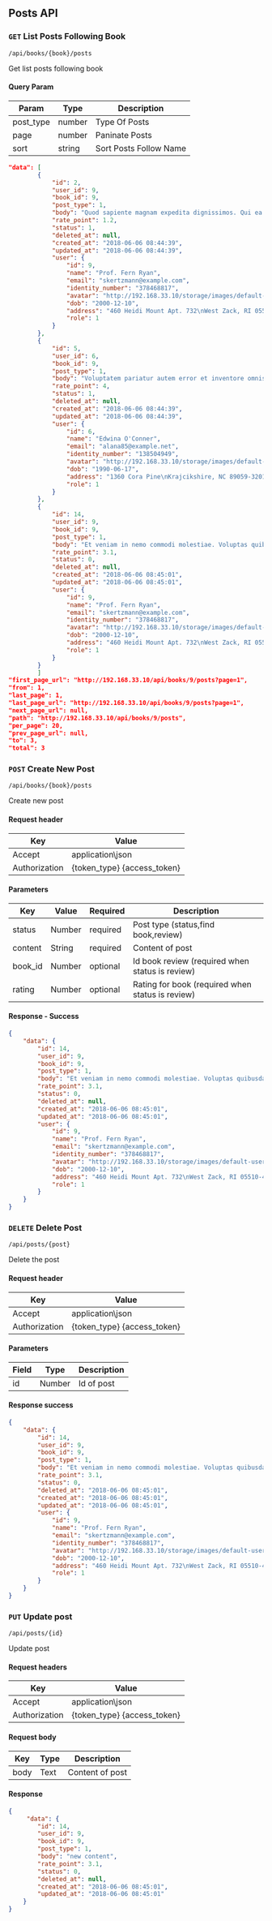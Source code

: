 ## Posts API

### `GET` List Posts Following Book
```
/api/books/{book}/posts
```
Get list posts following book

#### Query Param
| Param | Type | Description |
|---|---|---|
| post_type | number | Type Of Posts |
| page | number | Paninate Posts |
| sort | string | Sort Posts Follow Name |

```json
"data": [
        {
            "id": 2,
            "user_id": 9,
            "book_id": 9,
            "post_type": 1,
            "body": "Quod sapiente magnam expedita dignissimos. Qui ea iusto et odio. Quidem aut eos sunt nisi ut aliquid ex.",
            "rate_point": 1.2,
            "status": 1,
            "deleted_at": null,
            "created_at": "2018-06-06 08:44:39",
            "updated_at": "2018-06-06 08:44:39",
            "user": {
                "id": 9,
                "name": "Prof. Fern Ryan",
                "email": "skertzmann@example.com",
                "identity_number": "378468817",
                "avatar": "http://192.168.33.10/storage/images/default-user.png",
                "dob": "2000-12-10",
                "address": "460 Heidi Mount Apt. 732\nWest Zack, RI 05510-4851",
                "role": 1
            }
        },
        {
            "id": 5,
            "user_id": 6,
            "book_id": 9,
            "post_type": 1,
            "body": "Voluptatem pariatur autem error et inventore omnis. Odio sit odit assumenda voluptas aspernatur. Ea qui dolore optio modi autem recusandae dicta.",
            "rate_point": 4,
            "status": 1,
            "deleted_at": null,
            "created_at": "2018-06-06 08:44:39",
            "updated_at": "2018-06-06 08:44:39",
            "user": {
                "id": 6,
                "name": "Edwina O'Conner",
                "email": "alana85@example.net",
                "identity_number": "138504949",
                "avatar": "http://192.168.33.10/storage/images/default-user.png",
                "dob": "1990-06-17",
                "address": "1360 Cora Pine\nKrajcikshire, NC 89059-3201",
                "role": 1
            }
        },
        {
            "id": 14,
            "user_id": 9,
            "book_id": 9,
            "post_type": 1,
            "body": "Et veniam in nemo commodi molestiae. Voluptas quibusdam perferendis beatae molestias. Qui deserunt cumque veniam commodi et debitis recusandae.",
            "rate_point": 3.1,
            "status": 0,
            "deleted_at": null,
            "created_at": "2018-06-06 08:45:01",
            "updated_at": "2018-06-06 08:45:01",
            "user": {
                "id": 9,
                "name": "Prof. Fern Ryan",
                "email": "skertzmann@example.com",
                "identity_number": "378468817",
                "avatar": "http://192.168.33.10/storage/images/default-user.png",
                "dob": "2000-12-10",
                "address": "460 Heidi Mount Apt. 732\nWest Zack, RI 05510-4851",
                "role": 1
            }
        }
        ]
"first_page_url": "http://192.168.33.10/api/books/9/posts?page=1",
"from": 1,
"last_page": 1,
"last_page_url": "http://192.168.33.10/api/books/9/posts?page=1",
"next_page_url": null,
"path": "http://192.168.33.10/api/books/9/posts",
"per_page": 20,
"prev_page_url": null,
"to": 3,
"total": 3
```
### `POST` Create New Post
```
/api/books/{book}/posts
```
Create new post

#### Request header
| Key | Value |
|---|---|
|Accept|application\json|
|Authorization|{token_type} {access_token}

#### Parameters
| Key | Value | Required | Description |
|---|---|---|---|
| status | Number | required | Post type (status,find book,review) |
| content | String | required | Content of post |
| book_id | Number | optional | Id book review (required when status is review) |
| rating | Number | optional | Rating for book (required when status is review) |

#### Response - Success
```json
{
    "data": {
        "id": 14,
        "user_id": 9,
        "book_id": 9,
        "post_type": 1,
        "body": "Et veniam in nemo commodi molestiae. Voluptas quibusdam perferendis beatae molestias. Qui deserunt cumque veniam commodi et debitis recusandae.",
        "rate_point": 3.1,
        "status": 0,
        "deleted_at": null,
        "created_at": "2018-06-06 08:45:01",
        "updated_at": "2018-06-06 08:45:01",
        "user": {
            "id": 9,
            "name": "Prof. Fern Ryan",
            "email": "skertzmann@example.com",
            "identity_number": "378468817",
            "avatar": "http://192.168.33.10/storage/images/default-user.png",
            "dob": "2000-12-10",
            "address": "460 Heidi Mount Apt. 732\nWest Zack, RI 05510-4851",
            "role": 1
        }
    }
}
```
### `DELETE` Delete Post
```
/api/posts/{post}
```
Delete the post
#### Request header
| Key | Value |
|---|---|
|Accept|application\json|
|Authorization|{token_type} {access_token}
#### Parameters
| Field | Type | Description |
| --- | --- | --- |
| id | Number | Id of post |
#### Response success

```json
{
    "data": {
        "id": 14,
        "user_id": 9,
        "book_id": 9,
        "post_type": 1,
        "body": "Et veniam in nemo commodi molestiae. Voluptas quibusdam perferendis beatae molestias. Qui deserunt cumque veniam commodi et debitis recusandae.",
        "rate_point": 3.1,
        "status": 0,
        "deleted_at": "2018-06-06 08:45:01",
        "created_at": "2018-06-06 08:45:01",
        "updated_at": "2018-06-06 08:45:01",
        "user": {
            "id": 9,
            "name": "Prof. Fern Ryan",
            "email": "skertzmann@example.com",
            "identity_number": "378468817",
            "avatar": "http://192.168.33.10/storage/images/default-user.png",
            "dob": "2000-12-10",
            "address": "460 Heidi Mount Apt. 732\nWest Zack, RI 05510-4851",
            "role": 1
        }
    }
}
```
### `PUT` Update post
```
/api/posts/{id}
```
Update post

#### Request headers
| Key | Value |
|---|---|
|Accept|application\json
|Authorization|{token_type} {access_token}|

#### Request body
| Key | Type | Description |
|---|---|---|
| body | Text | Content of post |

#### Response
```json
{
     "data": {
        "id": 14,
        "user_id": 9,
        "book_id": 9,
        "post_type": 1,
        "body": "new content",
        "rate_point": 3.1,
        "status": 0,
        "deleted_at": null,
        "created_at": "2018-06-06 08:45:01",
        "updated_at": "2018-06-06 08:45:01"
    }
}
```